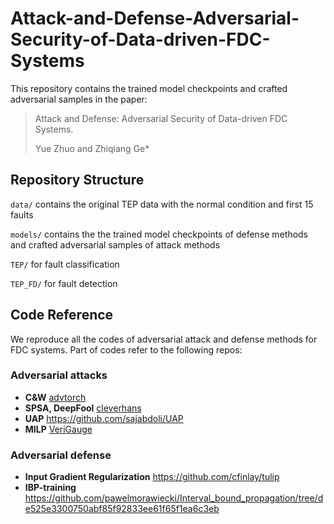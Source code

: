 # Attack-and-Defense-Adversarial-Security-of-Data-driven-FDC-Systems
This repository contains the trained model checkpoints and crafted adversarial samples in the paper: 
> Attack and Defense: Adversarial Security of Data-driven FDC Systems.
> 
> Yue Zhuo and Zhiqiang Ge*
## Repository Structure
`data/` contains the original TEP data with the normal condition and first 15 faults

`models/` contains the the trained model checkpoints of defense methods and crafted adversarial samples of attack methods

`TEP/` for fault classification

`TEP_FD/` for fault detection

## Code Reference
We reproduce all the codes of adversarial attack and defense methods for FDC systems. Part of codes refer to the following repos:
### Adversarial attacks
*  **C&W** [advtorch](https://github.com/duggalrahul/REST/tree/master/advertorch)
*  **SPSA, DeepFool** [cleverhans](https://github.com/cleverhans-lab/cleverhans)
*  **UAP** https://github.com/sajabdoli/UAP
*  **MILP** [VeriGauge](https://github.com/AI-secure/VeriGauge)

### Adversarial defense
* **Input Gradient Regularization** https://github.com/cfinlay/tulip
* **IBP-training** https://github.com/pawelmorawiecki/Interval_bound_propagation/tree/de525e3300750abf85f92833ee61f65f1ea6c3eb
